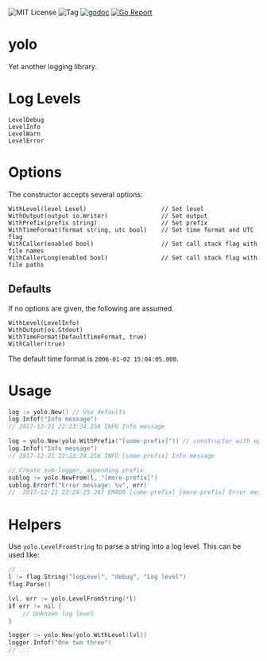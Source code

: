 ![MIT License](https://img.shields.io/badge/license-MIT-blue.svg)
![Tag](https://img.shields.io/github/tag/disq/yolo.svg)
[![godoc](https://img.shields.io/badge/godoc-reference-blue.svg)](https://godoc.org/github.com/disq/yolo)
[![Go Report](https://goreportcard.com/badge/github.com/disq/yolo)](https://goreportcard.com/report/github.com/disq/yolo)

# yolo

Yet another logging library.

# Log Levels

	LevelDebug
	LevelInfo
	LevelWarn
	LevelError

# Options

The constructor accepts several options:

    WithLevel(level Level)                     // Set level
    WithOutput(output io.Writer)               // Set output
    WithPrefix(prefix string)                  // Set prefix
    WithTimeFormat(format string, utc bool)    // Set time format and UTC flag
    WithCaller(enabled bool)                   // Set call stack flag with file names
    WithCallerLong(enabled bool)               // Set call stack flag with file paths

## Defaults

If no options are given, the following are assumed.

    WithLevel(LevelInfo)
    WithOutput(os.Stdout)
    WithTimeFormat(DefaultTimeFormat, true)
    WithCaller(true)

The default time format is `2006-01-02 15:04:05.000`.

# Usage

```go
log := yolo.New() // Use defaults
log.Infof("Info message")
// 2017-12-21 22:23:24.256 INFO Info message

log = yolo.New(yolo.WithPrefix("[some-prefix]")) // constructor with optional prefix
log.Infof("Info message")
// 2017-12-21 22:23:24.256 INFO [some-prefix] Info message

// Create sub-logger, appending prefix
sublog := yolo.NewFrom(l, "[more-prefix]")
sublog.Errorf("Error message: %v", err)
//  2017-12-21 23:24:25.267 ERROR [some-prefix] [more-prefix] Error message: No such file or directory
```

# Helpers

Use `yolo.LevelFromString` to parse a string into a log level. This can be used like:

```go
// ...
l := flag.String("logLevel", "debug", "Log level")
flag.Parse()

lvl, err := yolo.LevelFromString(*l)
if err != nil {
	// Unknown log level
}

logger := yolo.New(yolo.WithLevel(lvl))
logger.Infof("One two three")
// ...
```
